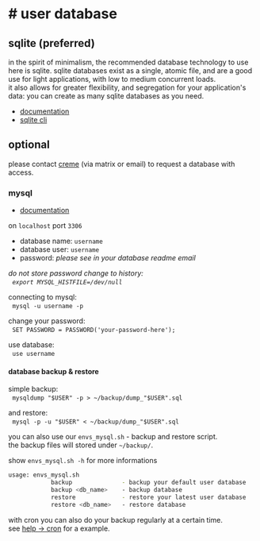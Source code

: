# # user database

## sqlite (preferred)
in the spirit of minimalism, the recommended database technology to use here is sqlite. sqlite databases exist as a single, atomic file, and are a good use for light applications, with low to medium concurrent loads.<br>
it also allows for greater flexibility, and segregation for your application's data: you can create as many sqlite databases as you need.

- [documentation](https://sqlite.org/docs.html)
- [sqlite cli](https://sqlite.org/cli.html)

## optional

please contact <a href="https://envs.net/~creme/">creme</a> (via matrix or email) to request a database with access.

### mysql

- [documentation](https://dev.mysql.com/doc/mysql-getting-started/en/)

on `localhost` port `3306`

- database name: `username`
- database user: `username`
- password: *please see in your database readme email*

*do not store password change to history:*<br />
&nbsp;&nbsp;*`export MYSQL_HISTFILE=/dev/null`*

connecting to mysql:<br />
&nbsp;&nbsp;`mysql -u username -p`

change your password:<br />
&nbsp;&nbsp;`SET PASSWORD = PASSWORD('your-password-here');`

use database:<br />
&nbsp;&nbsp;`use username`

#### database backup & restore
simple backup:<br />
&nbsp;&nbsp;`mysqldump "$USER" -p > ~/backup/dump_"$USER".sql`

and restore:<br />
&nbsp;&nbsp;`mysql -p -u "$USER" < ~/backup/dump_"$USER".sql`

you can also use our `envs_mysql.sh` - backup and restore script.<br />
the backup files will stored under `~/backup/`.

show `envs_mysql.sh -h` for more informations
```bash
usage: envs_mysql.sh
			backup				- backup your default user database
			backup <db_name>	- backup database
			restore				- restore your latest user database
			restore <db_name>	- restore database
```

with cron you can also do your backup regularly at a certain time.<br />
see [help -&gt; cron](https://help.envs.net/help/#croncrontab) for a example.
